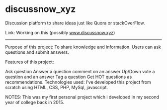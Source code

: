# discussnow_xyz
Discussion platform to share ideas just like Quora or stackOverFlow.

Link: Working on this (possibly www.discussnow.xyz)

------------
Purpose of this project: To share knowledge and information. Users can ask questions and submit answers.

Features of this project:

Ask question
Answer a question
comment on an answer
Up/Down vote a question and an answer
Tag a question
Get HOT questions as recommendations.
Technologies used: I've developed this project from scratch using HTML, CSS, PHP, MySql, javascript.

NOTES: This was my first personal project which i developed in my second year of college back in 2015.

